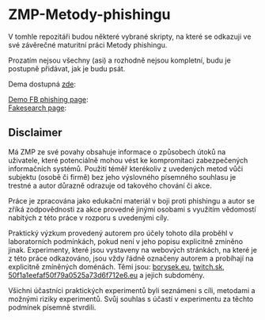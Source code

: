 ﻿# ZMP-Metody-phishingu
V tomhle repozitáři budou některé vybrané skripty, na které se odkazuji ve své závěrečné maturitní práci Metody phishingu.

Prozatím nejsou všechny (asi) a rozhodně nejsou kompletní, budu je postupně přidávat, jak je budu psát.

Dema dostupná [zde](https://zmp.borysek.eu):

[Demo FB phishing page](https://facebok.com.borysek.eu):  
[Fakesearch page](https://fakesearch.borysek.eu):

## Disclaimer
Má ZMP ze své povahy obsahuje informace o způsobech útoků na uživatele, které potenciálně mohou vést ke kompromitaci zabezpečených informačních systémů. Použití téměř kterékoliv z uvedených metod vůči subjektu (osobě či firmě) bez jeho výslovného písemného souhlasu je trestné a autor důrazně odrazuje od takového chování či akce.

Práce je zpracována jako edukační materiál v boji proti phishingu a autor se zříká zodpovědnosti za akce provedné jinými osobami s využitím vědomostí nabitých z této práce v rozporu s uvedenými cíly.

Praktický výzkum provedený autorem pro účely tohoto díla proběhl v laboratorních podmínkách, pokud není v jeho popisu explicitně zmíněno jinak. Experimenty, které jsou vystaveny na webových stránkách, na které je z této práce odkazováno, jsou vždy řádně označeny autorem a probíhají na explicitně zmíněných doménách. Těmi jsou: [borysek.eu](https://borysek.eu), [twitch.sk](http://twitch.sk), [50f1a1eefaf50f79a0525a73d6f712e6.eu](http://50f1a1eefaf50f79a0525a73d6f712e6.eu) a jejich subdomény.

Všichni účastníci praktických experimentů byli seznámeni s cíli, metodami a možnými riziky experimentů. Svůj souhlas s účastí v experimentu za těchto podmínek písemně stvrdili.
